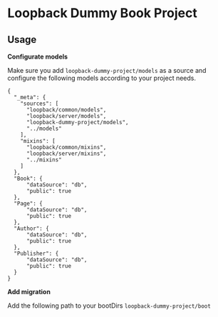 # Loopback Dummy Book Project


## Usage

**Configurate models**

Make sure you add `loopback-dummy-project/models` as a source and configure the following models according to your project needs.

```
{
  "_meta": {
    "sources": [
      "loopback/common/models",
      "loopback/server/models",
      "loopback-dummy-project/models",
      "../models"
    ],
    "mixins": [
      "loopback/common/mixins",
      "loopback/server/mixins",
      "../mixins"
    ]
  },
  "Book": {
      "dataSource": "db",
      "public": true
  },
  "Page": {
      "dataSource": "db",
      "public": true
  },
  "Author": {
      "dataSource": "db",
      "public": true
  },
  "Publisher": {
      "dataSource": "db",
      "public": true
  }
}
```


**Add migration**

Add the following path to your bootDirs `loopback-dummy-project/boot`
